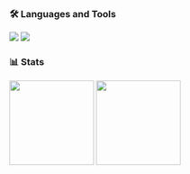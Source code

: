 ### 🛠 Languages and Tools
<img src="https://img.shields.io/badge/Java-007396?logo=Java&logoColor=white"/>
<img src="https://img.shields.io/badge/Python-3776AB?logo=Java&logoColor=white"/>

### 📊 Stats
<div>

<img height="150" src="https://github-readme-stats.vercel.app/api?username=yjy8501&show_icons=true&theme=tokyonight">
<img height="150" src="http://mazassumnida.wtf/api/v2/generate_badge?boj=yjy8501">
</div>
